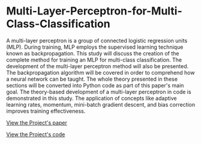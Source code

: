 # Multi-Layer-Perceptron-for-Multi-Class-Classification
A multi-layer perceptron is a group of connected logistic regression units (MLP). During training, MLP employs the supervised learning technique known as backpropagation. This study will discuss the creation of the complete method for training an MLP for multi-class classification. The development of the multi-layer perceptron method will also be presented. The backpropagation algorithm will be covered in order to comprehend how a neural network can be taught. The whole theory presented in these sections will be converted into Python code as part of this paper's main goal. The theory-based development of a multi-layer perceptron in code is demonstrated in this study. The application of concepts like adaptive learning rates, momentum, mini-batch gradient descent, and bias correction improves training effectiveness.

[View the Project's paper](https://drive.google.com/file/d/11FXdNCSNLO30xedpDP1lMcEtkrxCuGXQ/view?usp=share_link)

[View the Project's code](https://github.com/TopiasDeepLearning/Multi-Layer-Perceptron-for-Multi-Class-Classification/blob/main/Multi-Layer%20Perceptron/NeuralNetworkClass.py)
